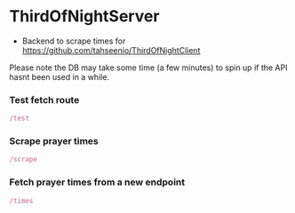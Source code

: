 # ThirdOfNightServer

- Backend to scrape times for https://github.com/tahseenio/ThirdOfNightClient

Please note the DB may take some time (a few minutes) to spin up if the API hasnt been used in a while.

### Test fetch route

```js
/test
```

### Scrape prayer times

```js
/scrape
```

### Fetch prayer times from a new endpoint

```js
/times
```
